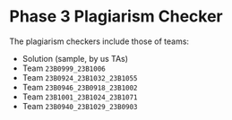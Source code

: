 # Phase 3 Plagiarism Checker

The plagiarism checkers include those of teams:

- Solution (sample, by us TAs)
- Team `23B0999_23B1006`
- Team `23B0924_23B1032_23B1055`
- Team `23B0946_23B0918_23B1002`
- Team `23B1001_23B1024_23B1071`
- Team `23B0940_23B1029_23B0903`
